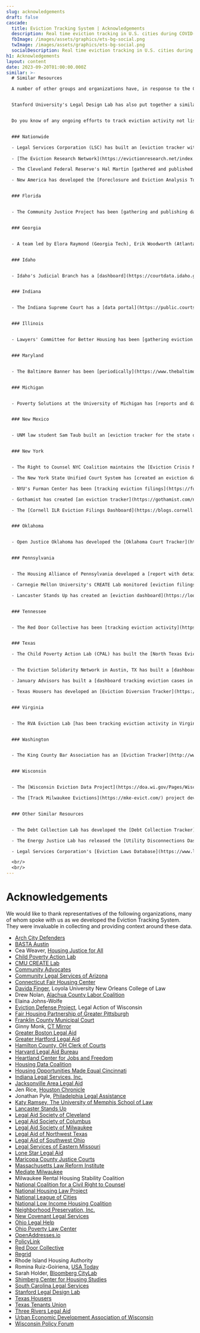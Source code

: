```yaml
---
slug: acknowledgements
draft: false
cascade:
  title: Eviction Tracking System | Acknowledgements
  description: Real time eviction tracking in U.S. cities during COVID-19.
  fbImage: /images/assets/graphics/ets-bg-social.png
  twImage: /images/assets/graphics/ets-bg-social.png
  socialDescription: Real time eviction tracking in U.S. cities during COVID-19.
h1: Acknowledgements
layout: content
date: 2023-09-20T01:00:00.000Z
similar: >-
  # Similar Resources

  A number of other groups and organizations have, in response to the COVID-19 pandemic, produced systems to track eviction filings in real-time. Below we list some of those resources.


  Stanford University's Legal Design Lab has also put together a similar, [expansive list of data resources](https://evictioninnovation.org/landscape/data/) on housing, evictions, and court filings.


  Do you know of any ongoing efforts to track eviction activity not listed here? Feel free to contact [research@evictionlab.org](mailto:research@evictionlab.org).


  ### Nationwide

  - Legal Services Corporation (LSC) has built an [eviction tracker with filing data on several states and hundreds of counties](https://www.lsctracker.org/summary).
  
  - [T﻿he Eviction Research Network](https://evictionresearch.net/index.html) collects, analyzes, and maps eviction data while helping other researchers map and analyze theirs. They track and map eviction data in several states across the country.

  - The Cleveland Federal Reserve's Hal Martin [gathered and published data](https://www.clevelandfed.org/publications/cd-reports/2020/db-20200902-data-updates-measuring-evictions-during-the-covid-19-crisis) in dozens of jurisdictions through the end of 2022.

  - New America has developed the [Foreclosure and Eviction Analysis Tool (FEAT)](https://www.newamerica.org/future-land-housing/eviction-and-foreclosure-data/about/the-foreclosure-and-eviction-analysis-tool-feat/), designed to allow communities to input and analyze their own eviction data.


  ### Florida


  - The Community Justice Project has been [gathering and publishing data](http://communityjusticeproject.com/evictiondata) on eviction filings, writs of possession, and legal representation in Miami-Dade County.


  ### Georgia


  - A team led by Elora Raymond (Georgia Tech), Erik Woodworth (Atlanta Regional Commission), and Sarah Stein (Federal Reserve Bank of Atlanta) have constructed the [Atlanta Region Eviction Tracker](https://metroatlhousing.org/atlanta-region-eviction-tracker/).


  ### Idaho


  - Idaho's Judicial Branch has a [dashboard](https://courtdata.idaho.gov/Charge)of civil case counts in the state that can allow users to see eviction case levels over time.


  ### Indiana


  - The Indiana Supreme Court has a [data portal](https://public.courts.in.gov/ICOR/) with counts of annual eviction cases.


  ### Illinois


  - L﻿awyers' Committee for Better Housing has been [gathering eviction data](https://eviction.lcbh.org/) in Chicago in years prior had been [tracking eviction data in Chicago](https://eviction.lcbh.org/reports/eviction-tracking-monthly) up through May 2021.


  ### Maryland


  - The Baltimore Banner has been [periodically](https://www.thebaltimorebanner.com/community/housing/evictions-rising-maryland-pandemic-moratorium-CAQYBQYERVDM3PHLUI4KGE6Q5A/) gathering and [reporting on](https://www.thebaltimorebanner.com/community/housing/for-some-maryland-landlords-filing-for-eviction-is-a-monthly-routine-tenants-pay-the-price-HSUABD736VAUZOKX7VZDTR2L3A/) data of eviction case levels in Maryland.


  ### Michigan


  - Poverty Solutions at the University of Michigan has [reports and data tools](https://poverty.umich.edu/research-funding-opportunities/data-tools/michigan-evictions/) on eviction in the state of Michigan.


  ### New Mexico


  - UNM law student Sam Taub built an [eviction tracker for the state of New Mexico](https://web.archive.org/web/20230610181035/http://www.nmevictions.org/), which was updated through April 2022.


  ### New York


  - The Right to Counsel NYC Coalition maintains the [Eviction Crisis Monitor](https://www.righttocounselnyc.org/evictioncrisismonitor) in New York City.

  - The New York State Unified Court System has [created an eviction dashboard](https://ww2.nycourts.gov/lt-evictions-33576), updated on a weekly basis.

  - NYU's Furman Center has been [tracking eviction filings](https://furmancenter.org/eviction-tracker) and warrants in New York City.

  - Gothamist has created [an eviction tracker](https://gothamist.com/news/nycs-eviction-hotspots-tracking-the-10k-removals-since-moratorium-ended), reporting data on filing trends and hotspots in New York City.

  - The [Cornell ILR Eviction Filings Dashboard](https://blogs.cornell.edu/nysevictions/) tracks and reports data on eviction filings in New York by county, zip code, and state legislative districts.


  ### Oklahoma


  - Open Justice Oklahoma has developed the [Oklahoma Court Tracker](https://openjustice.okpolicy.org/blog/oklahoma-court-tracker/), which counts evictions filed across the state of Oklahoma since March 15th, 2020.


  ### Pennsylvania


  - The Housing Alliance of Pennsylvania developed a [report with detailed eviction data](https://housingalliancepa.org/eviction-data-report/) through 2021 in Pennsylvania.

  - Carnegie Mellon University's CREATE Lab monitored [eviction filings in Pittsburgh, PA](http://evict-response.earthtime.org/).

  - Lancaster Stands Up has created an [eviction dashboard](https://lookerstudio.google.com/u/0/reporting/ad9a4d86-a85f-493e-b41e-e25ca17b481c/page/p_6x6uy757lc?s=g5zUeMsgG14) tracking cases across Pennsylvania.


  ### Tennessee


  - The Red Door Collective has been [tracking eviction activity](https://reddoorcollective.org/trends) in Davidson County.


  ### Texas

  - The Child Poverty Action Lab (CPAL) has built the [North Texas Eviction Project](https://northtexasevictions.org/) to track eviction filings in the Dallas-Fort Worth area.


  - The Eviction Solidarity Network in Austin, TX has built a [dashboard to track eviction filings in Travis County](https://trla.maps.arcgis.com/apps/opsdashboard/index.html#/8f5beb8367f44d30aa2ed6eeb2b3b3e4).

  - January Advisors has built a [dashboard tracking eviction cases in Harris County, TX](https://www.januaryadvisors.com/evictions/).

  - Texas Housers has developed an [Eviction Diversion Tracker](https://texashousers.org/dashboard/#dashboard-evictions) which details out emergency rent relief distribution and eviction cases throughout the state of Texas.


  ### Virginia


  - The RVA Eviction Lab [has been tracking eviction activity in Virginia](https://rampages.us/rvaevictionlab/), producing detailed reports on eviction filings, eviction judgments, legal representation, and more.


  ### Washington


  - The King County Bar Association has an [Eviction Tracker](http://www.kcba.org/For-the-Public/Free-Legal-Assistance/Housing-Justice-Project/HJP-Heat-Map) for King County, WA.


  ### Wisconsin


  - The [Wisconsin Eviction Data Project](https://doa.wi.gov/Pages/Wisconsin-Eviction-Data-Project.aspx) was developed by the Wisconsin Interagency Council on Homelessness to track eviction filings and judgments in the state.

  - The [Track Milwaukee Evictions](https://mke-evict.com/) project developed out of a partnership between the Medical College of Wisconsin Institute for Health Equity's Division of Epidemiology, Legal Action of Wisconsin, the Milwaukee City Attorney's Office, and the Milwaukee Department of Neighborhood Services.


  ### Other Similar Resources


  - The Debt Collection Lab has developed the [Debt Collection Tracker](https://debtcollectionlab.org/lawsuit-tracker) to monitor the number of debt cases being filed across the United States

  - The Energy Justice Lab has released the [Utility Disconnections Dashboard](https://utilitydisconnections.org/), tracking disconnections nationwide.

  - Legal Services Corporation's [Eviction Laws Database](https://www.lsc.gov/initiatives/effect-state-local-laws-evictions/lsc-eviction-laws-database) is an online tool that allows users to explore the variation in eviction laws across the United States. It is a partnership with the Center for Public Health Law Research at Temple University's Beasley School of Law.

  <br/>
  <br/>
---
```

# Acknowledgements

We would like to thank representatives of the following organizations, many of whom spoke with us as we developed the Eviction Tracking System. They were invaluable in collecting and providing context around these data. 

- [Arch City Defenders](https://www.archcitydefenders.org/)
- [BASTA Austin](http://www.bastaaustin.org/)
- Cea Weaver, [Housing Justice for All](https://housingjusticeforall.org/staff/)
- [Child Poverty Action Lab](https://childpovertyactionlab.org/)
- [CMU CREATE Lab](https://www.cmucreatelab.org/home)
- [Community Advocates](https://communityadvocates.net/)
- [Community Legal Services of Arizona](https://clsaz.org/)
- [Connecticut Fair Housing Center](https://www.ctfairhousing.org/)
- [Davida Finger](https://law.loyno.edu/academics/faculty-and-staff-directory/davida-finger), Loyola University New Orleans College of Law
- Drew Nolan, [Alachua County Labor Coalition](https://laborcoalition.org/)
- Elaina Johns-Wolfe
- [Eviction Defense Project](https://www.legalaction.org/services/eviction-defense-project-milwaukee), Legal Action of Wisconsin
- [Fair Housing Partnership of Greater Pittsburgh](https://fhp.org/)
- [Franklin County Municipal Court](http://www.fcmcclerk.com/)
- Ginny Monk, [CT Mirror](https://ctmirror.org/author/gmonk/)
- [Greater Boston Legal Aid](https://www.gbls.org/)
- [Greater Hartford Legal Aid](https://www.ghla.org/)
- [Hamilton County, OH Clerk of Courts](https://www.courtclerk.org/general-information/about-the-clerk/meet-aftab-pureval/)
- [Harvard Legal Aid Bureau](https://hls.harvard.edu/dept/clinical/clinics/harvard-legal-aid-bureau/)
- [Heartland Center for Jobs and Freedom](http://www.jobsandfreedom.org/)
- [Housing Data Coalition](https://www.housingdatanyc.org/)
- [Housing Opportunities Made Equal Cincinnati](https://homecincy.org/)
- [Indiana Legal Services, Inc.](https://www.indianalegalservices.org/)
- [Jacksonville Area Legal Aid](https://www.jaxlegalaid.org/)
- Jen Rice, [Houston Chronicle](https://www.houstonchronicle.com/author/jen-rice/)
- Jonathan Pyle, [Philadelphia Legal Assistance](https://philalegal.org/)
- [Katy Ramsey, The University of Memphis School of Law](https://www.memphis.edu/law/faculty-staff/katy_ramsey.php)
- [Lancaster Stands Up](https://lancasterstandsup.org/)
- [Legal Aid Society of Cleveland](https://lasclev.org/)
- [Legal Aid Society of Columbus](https://www.columbuslegalaid.org/)
- [Legal Aid Society of Milwaukee](https://lasmilwaukee.com/)
- [Legal Aid of Northwest Texas](http://www.lanwt.org/)
- [Legal Aid of Southwest Ohio](http://www.lasswo.org/)
- [Legal Services of Eastern Missouri](https://lsem.org/)
- [Lone Star Legal Aid](https://lonestarlegal.blog/)
- [Maricopa County Justice Courts](http://justicecourts.maricopa.gov/)
- [Massachusetts Law Reform Institute](https://www.mlri.org/)
- [Mediate Milwaukee](http://mediatewisconsin.com/)
- Milwaukee Rental Housing Stability Coalition
- [National Coalition for a Civil Right to Counsel](http://civilrighttocounsel.org/)
- [National Housing Law Project](https://www.nhlp.org/)
- [National League of Cities](https://www.nlc.org/)
- [National Low Income Housing Coalition](https://www.nlihc.org/)
- [Neighborhood Preservation, Inc.](http://npimemphis.org/)
- [New Covenant Legal Services](https://newcovenantlegalservices.org/)
- [Ohio Legal Help](https://www.ohiolegalhelp.org/)
- [Ohio Poverty Law Center](https://www.ohiopovertylawcenter.org/)
- [OpenAddresses.io](https://openaddresses.io/)
- [PolicyLink](https://www.policylink.org/)
- [Red Door Collective](https://reddoorcollective.org/)
- [Regrid](https://regrid.com/)
- Rhode Island Housing Authority
- Romina Ruiz-Goiriena, [USA Today](https://www.usatoday.com/staff/6225766002/romina-ruiz-goiriena/)
- Sarah Holder, [Bloomberg CityLab](https://www.bloomberg.com/authors/AUc4d1kiuto/sarah-holder)
- [Shimberg Center for Housing Studies](http://www.shimberg.ufl.edu/)
- [South Carolina Legal Services](https://sclegal.org/)
- [Stanford Legal Design Lab](https://www.legaltechdesign.com/)
- [Texas Housers](https://texashousers.org/)
- [Texas Tenants Union](https://txtenants.org/)
- [Three Rivers Legal Aid](https://www.trls.org/)
- [Urban Economic Development Association of Wisconsin](http://www.uedawi.org/default.htm)
- [Wisconsin Policy Forum](https://wispolicyforum.org/)